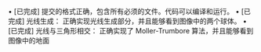 • [已完成] 提交的格式正确，包含所有必须的文件。代码可以编译和运行。
• [已完成] 光线生成：
正确实现光线生成部分，并且能够看到图像中的两个球体。
• [已完成] 光线与三角形相交：
正确实现了 Moller-Trumbore 算法，并且能够看到图像中的地面